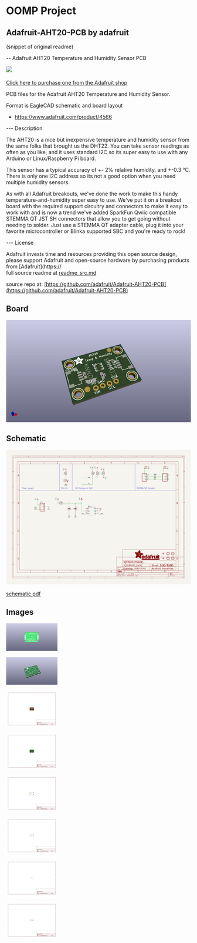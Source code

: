 # OOMP Project  
## Adafruit-AHT20-PCB  by adafruit  
  
(snippet of original readme)  
  
-- Adafruit AHT20 Temperature and Humidity Sensor PCB  
  
<a href="http://www.adafruit.com/products/4566"><img src="assets/4566.jpg?raw=true" width="500px"><br/>  
Click here to purchase one from the Adafruit shop</a>  
  
PCB files for the Adafruit AHT20 Temperature and Humidity Sensor.  
  
Format is EagleCAD schematic and board layout  
* https://www.adafruit.com/product/4566  
  
--- Description  
  
The AHT20 is a nice but inexpensive temperature and humidity sensor from the same folks that brought us the DHT22. You can take sensor readings as often as you like, and it uses standard I2C so its super easy to use with any Arduino or Linux/Raspberry Pi board.  
  
This sensor has a typical accuracy of +- 2% relative humidity, and +-0.3 °C. There is only one I2C address so its not a good option when you need multiple humidity sensors.  
  
As with all Adafruit breakouts, we've done the work to make this handy temperature-and-humidity super easy to use. We've put it on a breakout board with the required support circuitry and connectors to make it easy to work with and is now a trend we've added SparkFun Qwiic compatible STEMMA QT JST SH connectors that allow you to get going without needing to solder. Just use a STEMMA QT adapter cable, plug it into your favorite microcontroller or Blinka supported SBC and you're ready to rock!  
  
--- License  
  
Adafruit invests time and resources providing this open source design, please support Adafruit and open-source hardware by purchasing products from [Adafruit](https://  
  full source readme at [readme_src.md](readme_src.md)  
  
source repo at: [https://github.com/adafruit/Adafruit-AHT20-PCB](https://github.com/adafruit/Adafruit-AHT20-PCB)  
## Board  
  
[![working_3d.png](working_3d_600.png)](working_3d.png)  
## Schematic  
  
[![working_schematic.png](working_schematic_600.png)](working_schematic.png)  
  
[schematic pdf](working_schematic.pdf)  
## Images  
  
[![working_3D_bottom.png](working_3D_bottom_140.png)](working_3D_bottom.png)  
  
[![working_3D_top.png](working_3D_top_140.png)](working_3D_top.png)  
  
[![working_assembly_page_01.png](working_assembly_page_01_140.png)](working_assembly_page_01.png)  
  
[![working_assembly_page_02.png](working_assembly_page_02_140.png)](working_assembly_page_02.png)  
  
[![working_assembly_page_03.png](working_assembly_page_03_140.png)](working_assembly_page_03.png)  
  
[![working_assembly_page_04.png](working_assembly_page_04_140.png)](working_assembly_page_04.png)  
  
[![working_assembly_page_05.png](working_assembly_page_05_140.png)](working_assembly_page_05.png)  
  
[![working_assembly_page_06.png](working_assembly_page_06_140.png)](working_assembly_page_06.png)  
